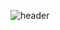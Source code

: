 ![header](https://capsule-render.vercel.app/api?type=waving&color=gradient&customColorList=14&height=250&section=header&text=Hello!%20👋I',m%20SeungJu&animation=scaleIn&fontSize=90&fontAlignY=38&desc=Thank%20you%20for%20visiting%20my%20GitHub!😁&descAlignY=57&descAlign=62)
